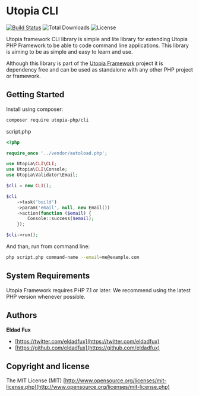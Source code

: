 # Utopia CLI

[![Build Status](https://travis-ci.org/utopia-php/cli.svg?branch=master)](https://travis-ci.org/utopia-php/cli)
![Total Downloads](https://img.shields.io/packagist/dt/utopia-php/cli.svg)
![License](https://img.shields.io/github/license/utopia-php/cli.svg)

Utopia framework CLI library is simple and lite library for extending Utopia PHP Framework to be able to code command line applications. This library is aiming to be as simple and easy to learn and use.

Although this library is part of the [Utopia Framework](https://github.com/utopia-php/framework) project it is dependency free and can be used as standalone with any other PHP project or framework.

## Getting Started

Install using composer:
```bash
composer require utopia-php/cli
```

script.php
```php
<?php

require_once '../vendor/autoload.php';

use Utopia\CLI\CLI;
use Utopia\CLI\Console;
use Utopia\Validator\Email;

$cli = new CLI();

$cli
    ->task('build')
    ->param('email', null, new Email())
    ->action(function ($email) {
        Console::success($email);
    });

$cli->run();

```

And than, run from command line:

```bash
php script.php command-name --email=me@example.com
```

## System Requirements

Utopia Framework requires PHP 7.1 or later. We recommend using the latest PHP version whenever possible.

## Authors

**Eldad Fux**

+ [https://twitter.com/eldadfux](https://twitter.com/eldadfux)
+ [https://github.com/eldadfux](https://github.com/eldadfux)

## Copyright and license

The MIT License (MIT) [http://www.opensource.org/licenses/mit-license.php](http://www.opensource.org/licenses/mit-license.php)